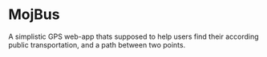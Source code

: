 # MojBus
A simplistic GPS web-app thats supposed to help users find their according public transportation, and a path between two points.

